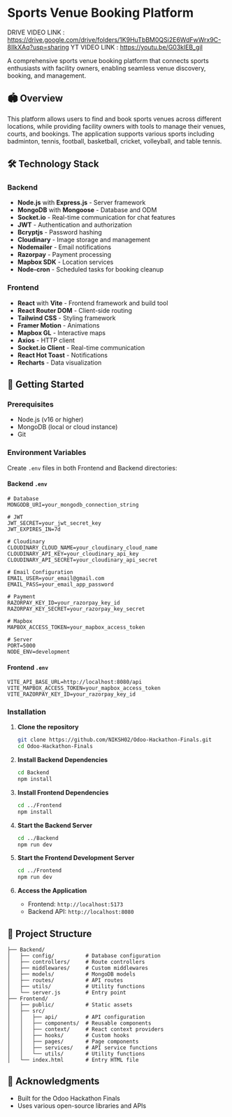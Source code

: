 # Sports Venue Booking Platform

DRIVE VIDEO LINK : https://drive.google.com/drive/folders/1K9HuTbBM0QSi2E6WdFwWrx9C-8IlkXAq?usp=sharing 
YT VIDEO LINK : https://youtu.be/G03klEB_giI

A comprehensive sports venue booking platform that connects sports enthusiasts with facility owners, enabling seamless venue discovery, booking, and management.

## 🏟️ Overview

This platform allows users to find and book sports venues across different locations, while providing facility owners with tools to manage their venues, courts, and bookings. The application supports various sports including badminton, tennis, football, basketball, cricket, volleyball, and table tennis.

## 🛠️ Technology Stack

### Backend
- **Node.js** with **Express.js** - Server framework
- **MongoDB** with **Mongoose** - Database and ODM
- **Socket.io** - Real-time communication for chat features
- **JWT** - Authentication and authorization
- **Bcryptjs** - Password hashing
- **Cloudinary** - Image storage and management
- **Nodemailer** - Email notifications
- **Razorpay** - Payment processing
- **Mapbox SDK** - Location services
- **Node-cron** - Scheduled tasks for booking cleanup

### Frontend
- **React** with **Vite** - Frontend framework and build tool
- **React Router DOM** - Client-side routing
- **Tailwind CSS** - Styling framework
- **Framer Motion** - Animations
- **Mapbox GL** - Interactive maps
- **Axios** - HTTP client
- **Socket.io Client** - Real-time communication
- **React Hot Toast** - Notifications
- **Recharts** - Data visualization

## 🚀 Getting Started

### Prerequisites
- Node.js (v16 or higher)
- MongoDB (local or cloud instance)
- Git

### Environment Variables

Create `.env` files in both Frontend and Backend directories:

#### Backend `.env`
```env
# Database
MONGODB_URI=your_mongodb_connection_string

# JWT
JWT_SECRET=your_jwt_secret_key
JWT_EXPIRES_IN=7d

# Cloudinary
CLOUDINARY_CLOUD_NAME=your_cloudinary_cloud_name
CLOUDINARY_API_KEY=your_cloudinary_api_key
CLOUDINARY_API_SECRET=your_cloudinary_api_secret

# Email Configuration
EMAIL_USER=your_email@gmail.com
EMAIL_PASS=your_email_app_password

# Payment
RAZORPAY_KEY_ID=your_razorpay_key_id
RAZORPAY_KEY_SECRET=your_razorpay_key_secret

# Mapbox
MAPBOX_ACCESS_TOKEN=your_mapbox_access_token

# Server
PORT=5000
NODE_ENV=development
```

#### Frontend `.env`
```env
VITE_API_BASE_URL=http://localhost:8080/api
VITE_MAPBOX_ACCESS_TOKEN=your_mapbox_access_token
VITE_RAZORPAY_KEY_ID=your_razorpay_key_id
```

### Installation

1. **Clone the repository**
   ```bash
   git clone https://github.com/NIKSH02/Odoo-Hackathon-Finals.git
   cd Odoo-Hackathon-Finals
   ```

2. **Install Backend Dependencies**
   ```bash
   cd Backend
   npm install
   ```

3. **Install Frontend Dependencies**
   ```bash
   cd ../Frontend
   npm install
   ```

4. **Start the Backend Server**
   ```bash
   cd ../Backend
   npm run dev
   ```

5. **Start the Frontend Development Server**
   ```bash
   cd ../Frontend
   npm run dev
   ```

6. **Access the Application**
   - Frontend: `http://localhost:5173`
   - Backend API: `http://localhost:8080`


## 🔧 Project Structure

```
├── Backend/
│   ├── config/          # Database configuration
│   ├── controllers/     # Route controllers
│   ├── middlewares/     # Custom middlewares
│   ├── models/          # MongoDB models
│   ├── routes/          # API routes
│   ├── utils/           # Utility functions
│   └── server.js        # Entry point
├── Frontend/
│   ├── public/          # Static assets
│   ├── src/
│   │   ├── api/         # API configuration
│   │   ├── components/  # Reusable components
│   │   ├── context/     # React context providers
│   │   ├── hooks/       # Custom hooks
│   │   ├── pages/       # Page components
│   │   ├── services/    # API service functions
│   │   └── utils/       # Utility functions
│   └── index.html       # Entry HTML file
```

## 🙏 Acknowledgments

- Built for the Odoo Hackathon Finals
- Uses various open-source libraries and APIs

